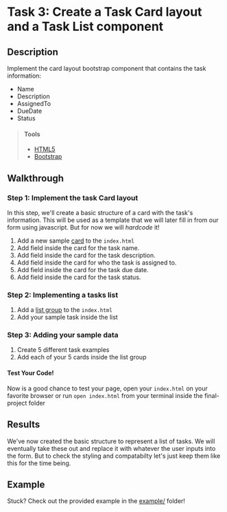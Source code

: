 # Task 3: Create a Task Card layout and a Task List component

## Description

Implement the card layout bootstrap component that contains the task information:
* Name
* Description
* AssignedTo 
* DueDate
* Status

> #### Tools
> - [HTML5](https://developer.mozilla.org/en-US/docs/Web/Guide/HTML/HTML5)
> - [Bootstrap](https://getbootstrap.com/)
      
    
## Walkthrough

### Step 1: Implement the task Card layout

In this step, we'll create a basic structure of a card with the task's information. This will be used as a template that we will later fill in from our form using javascript. But for now we will *hardcode* it! 

1. Add a new sample [card](https://getbootstrap.com/docs/4.5/components/card/) to the `index.html`
2. Add field inside the card for the task name.
3. Add field inside the card for the task description.
4. Add field inside the card for who the task is assigned to.
5. Add field inside the card for the task due date.
6. Add field inside the card for the task status.

### Step 2: Implementing a tasks list

1. Add a [list group](https://getbootstrap.com/docs/4.5/components/list-group/) to the `index.html`
2. Add your sample task inside the list

### Step 3: Adding your sample data

1. Create 5 different task examples
2. Add each of your 5 cards inside the list group

 #### Test Your Code!
 Now is a good chance to test your page, open your `index.html` on your favorite browser or run `open index.html` from your terminal inside the final-project folder


## Results

We've now created the basic structure to represent a list of tasks. We will eventually take these out and replace it with whatever the user inputs into the form. But to check the styling and compatabilty let's just keep them like this for the time being. 

## Example

Stuck? Check out the provided example in the [example/](example/) folder!
